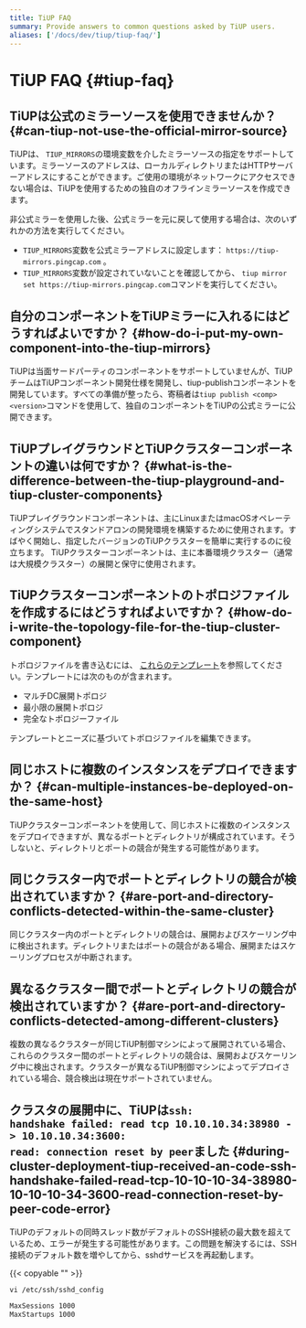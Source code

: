 ```yaml
---
title: TiUP FAQ
summary: Provide answers to common questions asked by TiUP users.
aliases: ['/docs/dev/tiup/tiup-faq/']
---
```


# TiUP FAQ {#tiup-faq}

## TiUPは公式のミラーソースを使用できませんか？ {#can-tiup-not-use-the-official-mirror-source}

TiUPは、 `TIUP_MIRRORS`の環境変数を介したミラーソースの指定をサポートしています。ミラーソースのアドレスは、ローカルディレクトリまたはHTTPサーバーアドレスにすることができます。ご使用の環境がネットワークにアクセスできない場合は、TiUPを使用するための独自のオフラインミラーソースを作成できます。

非公式ミラーを使用した後、公式ミラーを元に戻して使用する場合は、次のいずれかの方法を実行してください。

-   `TIUP_MIRRORS`変数を公式ミラーアドレスに設定します： `https://tiup-mirrors.pingcap.com` 。
-   `TIUP_MIRRORS`変数が設定されていないことを確認してから、 `tiup mirror set https://tiup-mirrors.pingcap.com`コマンドを実行してください。

## 自分のコンポーネントをTiUPミラーに入れるにはどうすればよいですか？ {#how-do-i-put-my-own-component-into-the-tiup-mirrors}

TiUPは当面サードパーティのコンポーネントをサポートしていませんが、TiUPチームはTiUPコンポーネント開発仕様を開発し、tiup-publishコンポーネントを開発しています。すべての準備が整ったら、寄稿者は`tiup publish <comp> <version>`コマンドを使用して、独自のコンポーネントをTiUPの公式ミラーに公開できます。

## TiUPプレイグラウンドとTiUPクラスターコンポーネントの違いは何ですか？ {#what-is-the-difference-between-the-tiup-playground-and-tiup-cluster-components}

TiUPプレイグラウンドコンポーネントは、主にLinuxまたはmacOSオペレーティングシステムでスタンドアロンの開発環境を構築するために使用されます。すばやく開始し、指定したバージョンのTiUPクラスターを簡単に実行するのに役立ちます。 TiUPクラスターコンポーネントは、主に本番環境クラスター（通常は大規模クラスター）の展開と保守に使用されます。

## TiUPクラスターコンポーネントのトポロジファイルを作成するにはどうすればよいですか？ {#how-do-i-write-the-topology-file-for-the-tiup-cluster-component}

トポロジファイルを書き込むには、 [これらのテンプレート](https://github.com/pingcap/tiup/tree/master/examples)を参照してください。テンプレートには次のものが含まれます。

-   マルチDC展開トポロジ
-   最小限の展開トポロジ
-   完全なトポロジーファイル

テンプレートとニーズに基づいてトポロジファイルを編集できます。

## 同じホストに複数のインスタンスをデプロイできますか？ {#can-multiple-instances-be-deployed-on-the-same-host}

TiUPクラスターコンポーネントを使用して、同じホストに複数のインスタンスをデプロイできますが、異なるポートとディレクトリが構成されています。そうしないと、ディレクトリとポートの競合が発生する可能性があります。

## 同じクラスター内でポートとディレクトリの競合が検出されていますか？ {#are-port-and-directory-conflicts-detected-within-the-same-cluster}

同じクラスター内のポートとディレクトリの競合は、展開およびスケーリング中に検出されます。ディレクトリまたはポートの競合がある場合、展開またはスケーリングプロセスが中断されます。

## 異なるクラスター間でポートとディレクトリの競合が検出されていますか？ {#are-port-and-directory-conflicts-detected-among-different-clusters}

複数の異なるクラスターが同じTiUP制御マシンによって展開されている場合、これらのクラスター間のポートとディレクトリの競合は、展開およびスケーリング中に検出されます。クラスターが異なるTiUP制御マシンによってデプロイされている場合、競合検出は現在サポートされていません。

## クラスタの展開中に、TiUPは<code>ssh: handshake failed: read tcp 10.10.10.34:38980 -&gt; 10.10.10.34:3600: read: connection reset by peer</code>ました {#during-cluster-deployment-tiup-received-an-code-ssh-handshake-failed-read-tcp-10-10-10-34-38980-10-10-10-34-3600-read-connection-reset-by-peer-code-error}

TiUPのデフォルトの同時スレッド数がデフォルトのSSH接続の最大数を超えているため、エラーが発生する可能性があります。この問題を解決するには、SSH接続のデフォルト数を増やしてから、sshdサービスを再起動します。

{{< copyable "" >}}

```shell
vi /etc/ssh/sshd_config
```

```bash
MaxSessions 1000
MaxStartups 1000
```
